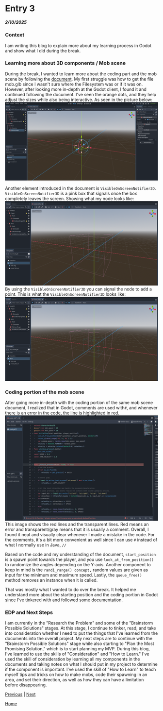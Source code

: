 # Entry 3
##### 2/10/2025

### Context
I am writing this blog to explain more about my learning process in Godot and show what I did during the break.
### Learning more about 3D components / Mob scene
During the break, I wanted to learn more about the coding part and the mob scene by following the [document](https://docs.godotengine.org/en/stable/getting_started/first_3d_game/04.mob_scene.html). My first struggle was how to get the file mob.glb since I wasn't sure where the Filesystem was or if it was on. However, after looking more in-depth at the Godot client, I found it and continued following the document. I've seen the orange dots, and they help adjust the sizes while also being interactive.
As seen in the picture below:  
![image](https://github.com/shellyw8542/apcsa-freedom-project/blob/main/Screenshot%202025-01-02%20002353.png)  

Another element introduced in the document is `VisibleOnScreenNotifier3D`. `VisibleOnScreenNotifier3D` is a pink box that signals once the box completely leaves the screen.
Showing what my node looks like:  
![image](https://github.com/shellyw8542/apcsa-freedom-project/blob/main/Screenshot%202025-01-02%20002541.png)  
By using the `VisibleOnScreenNotifier3D` you can signal the node to add a point. This is what the `VisibleOnScreenNotifier3D` looks like:  
![image](https://github.com/shellyw8542/apcsa-freedom-project/blob/main/Screenshot%202025-01-02%20002541.png)

### Coding portion of the mob scene 
After going more in-depth with the coding portion of the same mob scene document, I realized that in Godot, comments are used with`#`, and whenever there is an error in the code, the line is highlighted in red.
![image](https://github.com/shellyw8542/apcsa-freedom-project/blob/main/Screenshot%202025-01-12%20213714.png)  
This image shows the red lines and the transparent lines. Red means an error and transparent/gray means that it is usually a comment. Overall, I found it neat and visually clear whenever I made a mistake in the code. For the comments, it's a bit more convenient as well since I can use `#` instead of what I normally use in Java, `//`  

Based on the code and my understanding of the document, `start_position` is a spawn point towards the player, and you use `look_at_from_position()` to randomize the angles depending on the Y-axis. Another component to keep in mind is the `randi_range() concept,` random values are given as input for the minimum and maximum speed. Lastly, the `queue_free()` method removes an instance when it is called.

That was mostly what I wanted to do over the break. It helped me understand more about the starting position and the coding portion in Godot since I've tinkered with and followed some documentation.

### EDP and Next Steps
I am currently in the "Research the Problem" and some of the "Brainstorm Possible Solutions" stages. At this stage, I continue to tinker, read, and take into consideration whether I need to put the things that I've learned from the documents into the overall project. My next steps are to continue with the "Brainstorm Possible Solutions" stage while also starting to "Plan the Most Promising Solution," which is to start planning my MVP. During this blog, I've learned to use the skills of "Consideration" and "How to Learn." I've used the skill of consideration by learning all my components in the documents and taking notes on what I should put in my project to determine if the component is important. I've used the skill of "How to Learn" to teach myself tips and tricks on how to make mobs, code their spawning in an area, and set their direction, as well as how they can have a limitation before disappearing.

[Previous](entry02.md) | [Next](entry04.md)

[Home](../README.md)
